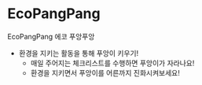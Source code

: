 # EcoPangPang
EcoPangPang 에코 푸앙푸앙

- 환경을 지키는 활동을 통해 푸앙이 키우기!
  - 매일 주어지는 체크리스트를 수행하면 푸앙이가 자라나요!
  - 환경을 지키면서 푸앙이를 어른까지 진화시켜보세요!
